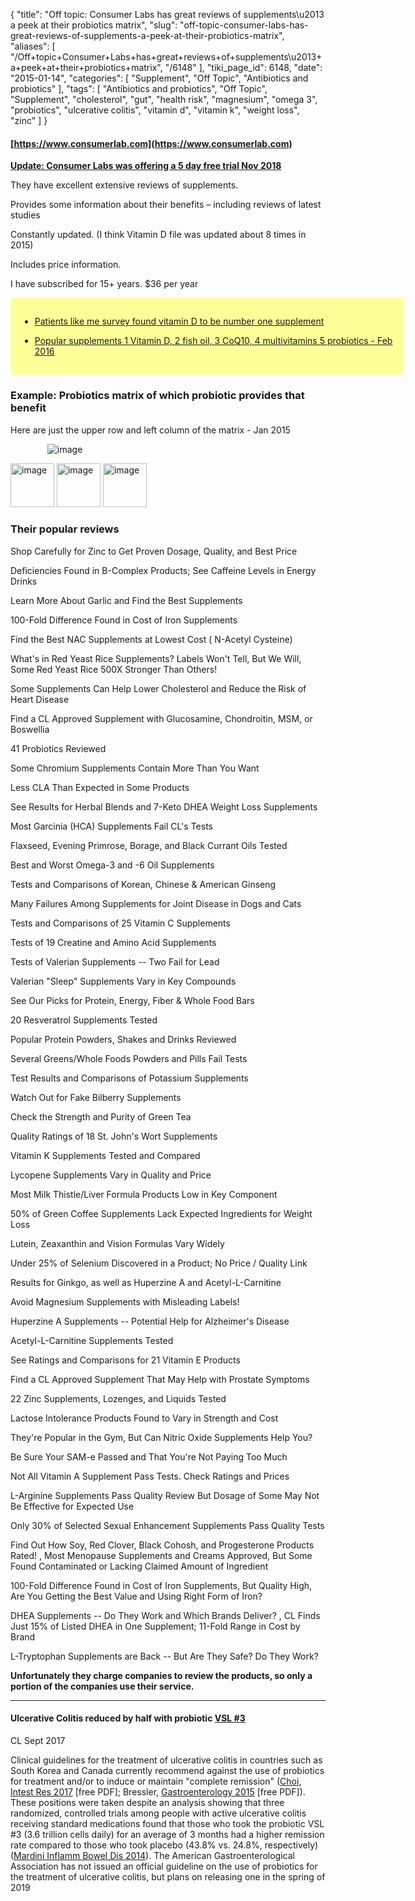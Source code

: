 {
    "title": "Off topic: Consumer Labs has great reviews of supplements\u2013 a peek at their probiotics matrix",
    "slug": "off-topic-consumer-labs-has-great-reviews-of-supplements-a-peek-at-their-probiotics-matrix",
    "aliases": [
        "/Off+topic+Consumer+Labs+has+great+reviews+of+supplements\u2013+a+peek+at+their+probiotics+matrix",
        "/6148"
    ],
    "tiki_page_id": 6148,
    "date": "2015-01-14",
    "categories": [
        "Supplement",
        "Off Topic",
        "Antibiotics and probiotics"
    ],
    "tags": [
        "Antibiotics and probiotics",
        "Off Topic",
        "Supplement",
        "cholesterol",
        "gut",
        "health risk",
        "magnesium",
        "omega 3",
        "probiotics",
        "ulcerative colitis",
        "vitamin d",
        "vitamin k",
        "weight loss",
        "zinc"
    ]
}


#### [https://www.consumerlab.com](https://www.consumerlab.com)

 **[Update: Consumer Labs was offering a 5 day free trial Nov 2018](https://www.consumerlab.com/freetrialwcc-signup.asp?CLTRKID=NEWSLETTER)** 

They have excellent extensive reviews of supplements.

Provides some information about their benefits – including reviews of latest studies

Constantly updated. (I think Vitamin D file was updated about 8 times in 2015)

Includes price information.

I have subscribed for 15+ years. $36 per year

<div class="border" style="background-color:#FF9;padding:15px;margin:10px 0;border-radius:5px;width:600px">

* [Patients like me survey found vitamin D to be number one supplement](/posts/patients-like-me-survey-found-vitamin-d-to-be-number-one-supplement)

* [Popular supplements 1 Vitamin D, 2 fish oil, 3 CoQ10, 4 multivitamins 5 probiotics - Feb 2016](/posts/popular-supplements-1-vitamin-d-2-fish-oil-3-coq10-4-multivitamins-5-probiotics)

</div>

### Example: Probiotics matrix of which probiotic provides that benefit

Here are just the upper row and left column of the matrix - Jan 2015

&nbsp; &nbsp; &nbsp; &nbsp; &nbsp; &nbsp; &nbsp; &nbsp;<img src="https://d378j1rmrlek7x.cloudfront.net/attachments/jpeg/probiotics---benefits.jpg" alt="image">

<img src="https://d378j1rmrlek7x.cloudfront.net/attachments/jpeg/probiotics---t1.jpg" alt="image" width="70">

<img src="https://d378j1rmrlek7x.cloudfront.net/attachments/jpeg/probiotics---t2.jpg" alt="image" width="70">

<img src="https://d378j1rmrlek7x.cloudfront.net/attachments/jpeg/probiotics---t3.jpg" alt="image" width="70">

### Their popular reviews

Shop Carefully for Zinc to Get Proven Dosage, Quality, and Best Price 

Deficiencies Found in B-Complex Products; See Caffeine Levels in Energy Drinks 

Learn More About Garlic and Find the Best Supplements 

100-Fold Difference Found in Cost of Iron Supplements 

Find the Best NAC Supplements at Lowest Cost ( N-Acetyl Cysteine)

What's in Red Yeast Rice Supplements? Labels Won't Tell, But We Will, Some Red Yeast Rice 500X Stronger Than Others! 

Some Supplements Can Help Lower Cholesterol and Reduce the Risk of Heart Disease 

Find a CL Approved Supplement with Glucosamine, Chondroitin, MSM, or Boswellia 

41 Probiotics Reviewed 

Some Chromium Supplements Contain More Than You Want 

Less CLA Than Expected in Some Products 

See Results for Herbal Blends and 7-Keto DHEA Weight Loss Supplements 

Most Garcinia (HCA) Supplements Fail CL's Tests 

Flaxseed, Evening Primrose, Borage, and Black Currant Oils Tested 

Best and Worst Omega-3 and -6 Oil Supplements 

Tests and Comparisons of Korean, Chinese & American Ginseng 

Many Failures Among Supplements for Joint Disease in Dogs and Cats 

Tests and Comparisons of 25 Vitamin C Supplements 

Tests of 19 Creatine and Amino Acid Supplements 

Tests of Valerian Supplements -- Two Fail for Lead 

Valerian "Sleep" Supplements Vary in Key Compounds 

See Our Picks for Protein, Energy, Fiber & Whole Food Bars 

20 Resveratrol Supplements Tested 

Popular Protein Powders, Shakes and Drinks Reviewed 

Several Greens/Whole Foods Powders and Pills Fail Tests 

Test Results and Comparisons of Potassium Supplements 

Watch Out for Fake Bilberry Supplements 

Check the Strength and Purity of Green Tea 

Quality Ratings of 18 St. John's Wort Supplements 

Vitamin K Supplements Tested and Compared 

Lycopene Supplements Vary in Quality and Price 

Most Milk Thistle/Liver Formula Products Low in Key Component 

50% of Green Coffee Supplements Lack Expected Ingredients for Weight Loss 

Lutein, Zeaxanthin and Vision Formulas Vary Widely 

Under 25% of Selenium Discovered in a Product; No Price / Quality Link 

Results for Ginkgo, as well as Huperzine A and Acetyl-L-Carnitine 

Avoid Magnesium Supplements with Misleading Labels! 

Huperzine A Supplements -- Potential Help for Alzheimer's Disease 

Acetyl-L-Carnitine Supplements Tested 

See Ratings and Comparisons for 21 Vitamin E Products 

Find a CL Approved Supplement That May Help with Prostate Symptoms 

22 Zinc Supplements, Lozenges, and Liquids Tested 

Lactose Intolerance Products Found to Vary in Strength and Cost 

They're Popular in the Gym, But Can Nitric Oxide Supplements Help You? 

Be Sure Your SAM-e Passed and That You're Not Paying Too Much 

Not All Vitamin A Supplement Pass Tests. Check Ratings and Prices 

L-Arginine Supplements Pass Quality Review But Dosage of Some May Not Be Effective for Expected Use 

Only 30% of Selected Sexual Enhancement Supplements Pass Quality Tests 

Find Out How Soy, Red Clover, Black Cohosh, and Progesterone Products Rated! , Most Menopause Supplements and Creams Approved, But Some Found Contaminated or Lacking Claimed Amount of Ingredient 

100-Fold Difference Found in Cost of Iron Supplements, But Quality High, Are You Getting the Best Value and Using Right Form of Iron? 

DHEA Supplements -- Do They Work and Which Brands Deliver? , CL Finds Just 15% of Listed DHEA in One Supplement; 11-Fold Range in Cost by Brand 

L-Tryptophan Supplements are Back -- But Are They Safe? Do They Work? 

 **Unfortunately they charge companies to review the products, so only a portion of the companies use their service.** 

---

#### Ulcerative Colitis  reduced by half with probiotic [VSL #3](https://www.amazon.com/Potency-Probiotic-Capsules-Ulcerative-Colitis/dp/B0014R4RZW/ref=sr_1_1_a_it?ie=UTF8&qid=1506282762&sr=8-1&keywords=VLS%233%20)

CL Sept 2017

Clinical guidelines for the treatment of ulcerative colitis in countries such as South Korea and Canada currently recommend against the use of probiotics for treatment and/or to induce or maintain "complete remission" ([Choi, Intest Res 2017](https://www.ncbi.nlm.nih.gov/pmc/articles/PMC5323310/%20) <span>[free PDF]</span>; Bressler, [Gastroenterology 2015](http://www.gastrojournal.org/article/S0016-5085(15)00303-0/fulltext#sec3.5.7%20) <span>[free PDF]</span>). These positions were taken despite an analysis showing that three randomized, controlled trials among people with active ulcerative colitis receiving standard medications found that those who took the probiotic VSL #3 (3.6 trillion cells daily) for an average of 3 months had a higher remission rate compared to those who took placebo (43.8% vs. 24.8%, respectively) ([Mardini Inflamm Bowel Dis 2014](https://www.ncbi.nlm.nih.gov/pubmed/24918321%20)). The American Gastroenterological Association has not issued an official guideline on the use of probiotics for the treatment of ulcerative colitis, but plans on releasing one in the spring of 2019